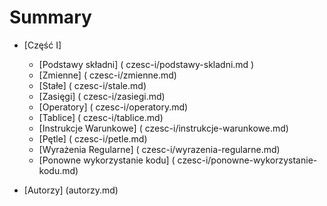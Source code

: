 # Summary

* [Część I] 
  * [Podstawy składni] ( czesc-i/podstawy-skladni.md )
  * [Zmienne] ( czesc-i/zmienne.md)
  * [Stałe] ( czesc-i/stale.md)
  * [Zasięgi] ( czesc-i/zasiegi.md)
  * [Operatory] ( czesc-i/operatory.md)
  * [Tablice] ( czesc-i/tablice.md)
  * [Instrukcje Warunkowe] ( czesc-i/instrukcje-warunkowe.md)
  * [Pętle] ( czesc-i/petle.md)
  * [Wyrażenia Regularne] ( czesc-i/wyrazenia-regularne.md)
  * [Ponowne wykorzystanie kodu] ( czesc-i/ponowne-wykorzystanie-kodu.md)

* [Autorzy] (autorzy.md)
